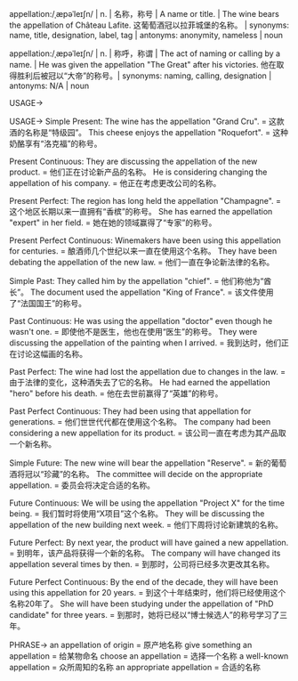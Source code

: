 appellation:/ˌæpəˈleɪʃn/ | n. | 名称，称号 | A name or title. | The wine bears the appellation of Château Lafite.  这葡萄酒冠以拉菲城堡的名称。 | synonyms: name, title, designation, label, tag | antonyms: anonymity, nameless | noun

appellation:/ˌæpəˈleɪʃn/ | n. | 称呼，称谓 | The act of naming or calling by a name. | He was given the appellation "The Great" after his victories. 他在取得胜利后被冠以“大帝”的称号。| synonyms: naming, calling, designation | antonyms:  N/A | noun


USAGE->

USAGE->
Simple Present:
The wine has the appellation "Grand Cru". = 这款酒的名称是“特级园”。
This cheese enjoys the appellation "Roquefort". = 这种奶酪享有“洛克福”的称号。

Present Continuous:
They are discussing the appellation of the new product. = 他们正在讨论新产品的名称。
He is considering changing the appellation of his company. = 他正在考虑更改公司的名称。

Present Perfect:
The region has long held the appellation "Champagne". =  这个地区长期以来一直拥有“香槟”的称号。
She has earned the appellation "expert" in her field. = 她在她的领域赢得了“专家”的称号。

Present Perfect Continuous:
Winemakers have been using this appellation for centuries. =  酿酒师几个世纪以来一直在使用这个名称。
They have been debating the appellation of the new law. = 他们一直在争论新法律的名称。

Simple Past:
They called him by the appellation "chief". = 他们称他为“酋长”。
The document used the appellation "King of France". = 该文件使用了“法国国王”的称号。


Past Continuous:
He was using the appellation "doctor" even though he wasn't one. = 即使他不是医生，他也在使用“医生”的称号。
They were discussing the appellation of the painting when I arrived. = 我到达时，他们正在讨论这幅画的名称。

Past Perfect:
The wine had lost the appellation due to changes in the law. = 由于法律的变化，这种酒失去了它的名称。
He had earned the appellation "hero" before his death. = 他在去世前赢得了“英雄”的称号。

Past Perfect Continuous:
They had been using that appellation for generations. = 他们世世代代都在使用这个名称。
The company had been considering a new appellation for its product. = 该公司一直在考虑为其产品取一个新名称。

Simple Future:
The new wine will bear the appellation "Reserve". = 新的葡萄酒将冠以“珍藏”的名称。
The committee will decide on the appropriate appellation. = 委员会将决定合适的名称。

Future Continuous:
We will be using the appellation "Project X" for the time being. = 我们暂时将使用“X项目”这个名称。
They will be discussing the appellation of the new building next week. = 他们下周将讨论新建筑的名称。

Future Perfect:
By next year, the product will have gained a new appellation. = 到明年，该产品将获得一个新的名称。
The company will have changed its appellation several times by then. = 到那时，公司将已经多次更改其名称。

Future Perfect Continuous:
By the end of the decade, they will have been using this appellation for 20 years. = 到这个十年结束时，他们将已经使用这个名称20年了。
She will have been studying under the appellation of "PhD candidate" for three years. = 到那时，她将已经以“博士候选人”的称号学习了三年。


PHRASE->
an appellation of origin = 原产地名称
give something an appellation = 给某物命名
choose an appellation = 选择一个名称
a well-known appellation = 众所周知的名称
an appropriate appellation = 合适的名称
